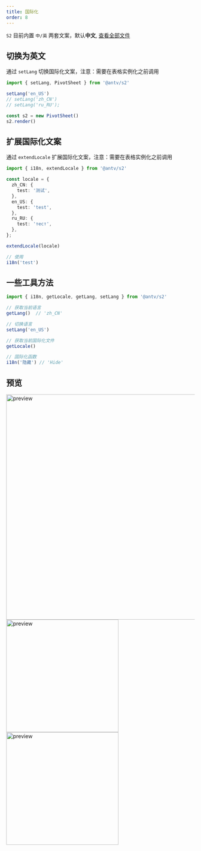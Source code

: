 ```yaml
---
title: 国际化
order: 8
---
```


`S2` 目前内置 `中/英` 两套文案，默认**中文**, [查看全部文件](https://github.com/antvis/S2/tree/master/packages/s2-core/src/common/i18n)

## 切换为英文

通过 `setLang` 切换国际化文案，注意：需要在表格实例化之前调用

```ts
import { setLang, PivotSheet } from '@antv/s2'

setLang('en_US')
// setLang('zh_CN')
// setLang('ru_RU');

const s2 = new PivotSheet()
s2.render()
```

## 扩展国际化文案

通过 `extendLocale` 扩展国际化文案，注意：需要在表格实例化之前调用

```ts
import { i18n, extendLocale } from '@antv/s2'

const locale = {
  zh_CN: {
    test: '测试',
  },
  en_US: {
    test: 'test',
  },
  ru_RU: {
    test: 'тест',
  },
};

extendLocale(locale)

// 使用
i18n('test')
```

## 一些工具方法

```ts
import { i18n, getLocale, getLang, setLang } from '@antv/s2'

// 获取当前语言
getLang()  // 'zh_CN'

// 切换语言
setLang('en_US')

// 获取当前国际化文件
getLocale()

// 国际化函数
i18n('隐藏') // 'Hide'
```

## 预览

<img alt="preview" src="https://gw.alipayobjects.com/zos/antfincdn/DtjUoaJDJ/8e06d4f0-5eba-46cf-a3c4-0c8afda25847.png" width="600" />

<img alt="preview" src="https://gw.alipayobjects.com/zos/antfincdn/lF%26BCXiWb/39e4d4dc-2c7d-4062-8022-f58a0e9b1feb.png" width="300" />

<img alt="preview" src="https://gw.alipayobjects.com/zos/antfincdn/WK9kBFa0M/330117f2-12d0-496b-b756-06c87259a0a5.png" width="300" />
